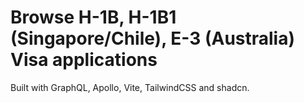 # Browse H-1B, H-1B1 (Singapore/Chile), E-3 (Australia) Visa applications
Built with GraphQL, Apollo, Vite, TailwindCSS and shadcn.
